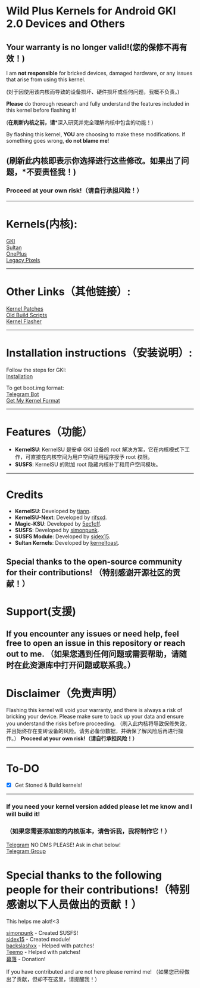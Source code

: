 # Wild Plus Kernels for Android GKI 2.0 Devices and Others

## Your warranty is no longer valid!(您的保修不再有效！)

I am **not responsible** for bricked devices, damaged hardware, or any issues that arise from using this kernel.

(对于因使用该内核而导致的设备损坏、硬件损坏或任何问题，我概不负责。)

**Please** do thorough research and fully understand the features included in this kernel before flashing it!

\(**在刷新内核之前，请***深入研究并完全理解内核中包含的功能！\)

By flashing this kernel, **YOU** are choosing to make these modifications. If something goes wrong, **do not blame me**!

\(刷新此内核即表示**你**选择进行这些修改。如果出了问题，***不要责怪我**！\)
---

### Proceed at your own risk!（请自行承担风险！）

---

# Kernels(内核):
 
[GKI](https://github.com/WildPlusKernel/GKI_KernelSU_SUSFS)  
[Sultan](https://github.com/WildPlusKernel/Sultan_KernelSU_SUSFS)  
[OnePlus](https://github.com/WildPlusKernel/OnePlus_KernelSU_SUSFS)  
[Legacy Pixels](https://github.com/WildPlusKernel/Pixel_KernelSU_SUSFS)  

---

# Other Links（其他链接）:

[Kernel Patches](https://github.com/WildPlusKernel/kernel_patches)  
[Old Build Scripts](https://github.com/TheWildJames/kernel_build_scripts)  
[Kernel Flasher](https://github.com/capntrips/KernelFlasher/releases)  

---

# Installation instructions（安装说明）: 

Follow the steps for GKI:  
[Installation](https://kernelsu.org/guide/installation.html)

To get boot.img format:  
[Telegram Bot](https://t.me/wildpluskernel/22076)  
[Get My Kernel Format](https://github.com/TheWildJames/Get_My_Kernel_Format)

---

# Features（功能）

- **KernelSU**: KernelSU 是安卓 GKI 设备的 root 解决方案，它在内核模式下工作，可直接在内核空间为用户空间应用程序授予 root 权限。
- **SUSFS**: KernelSU 的附加 root 隐藏内核补丁和用户空间模块。

---

# Credits

- **KernelSU**: Developed by [tiann](https://github.com/tiann).
- **KernelSU-Next**: Developed by [rifsxd](https://github.com/rifsxd/KernelSU-Next).
- **Magic-KSU**: Developed by [5ec1cff](https://github.com/5ec1cff/KernelSU).  
- **SUSFS**: Developed by [simonpunk](https://gitlab.com/simonpunk/susfs4ksu.git).
- **SUSFS Module**: Developed by [sidex15](https://github.com/sidex15).
- **Sultan Kernels**: Developed by [kerneltoast](https://github.com/kerneltoast).

Special thanks to the open-source community for their contributions!
（特别感谢开源社区的贡献！）
---

# Support(支援)

If you encounter any issues or need help, feel free to open an issue in this repository or reach out to me.
（如果您遇到任何问题或需要帮助，请随时在此资源库中打开问题或联系我。）
---

# Disclaimer（免责声明）

Flashing this kernel will void your warranty, and there is always a risk of bricking your device. Please make sure to back up your data and ensure you understand the risks before proceeding.
（刷入此内核将导致保修失效，并且始终存在变砖设备的风险。请务必备份数据，并确保了解风险后再进行操作。）
**Proceed at your own risk!（请自行承担风险！）**

---

# To-DO

- [X] Get Stoned & Build kernels!

---

### If you need your kernel version added please let me know and I will build it!
### （如果您需要添加您的内核版本，请告诉我，我将制作它！）

[Telegram](https://t.me/TheWildJames) NO DMS PLEASE! Ask in chat below!  
[Telegram Group](https://t.me/wildpluskernel)  

# Special thanks to the following people for their contributions!（特别感谢以下人员做出的贡献！）
This helps me alot!<3

[simonpunk](https://gitlab.com/simonpunk/susfs4ksu.git) - Created SUSFS!  
[sidex15](https://github.com/sidex15) - Created module!  
[backslashxx](https://github.com/backslashxx) - Helped with patches!  
[Teemo](https://github.com/liqideqq) - Helped with patches!  
[幕落](https://github.com/MuLuo688) - Donation!

If you have contributed and are not here please remind me!
（如果您已经做出了贡献，但却不在这里，请提醒我！）
